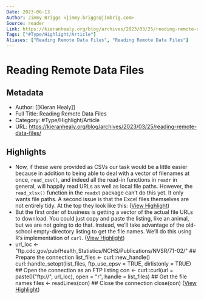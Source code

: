 ```yaml
---
Date: 2023-06-13
Author: Jimmy Briggs <jimmy.briggs@jimbrig.com>
Source: reader
Link: https://kieranhealy.org/blog/archives/2023/03/25/reading-remote-data-files/
Tags: ["#Type/Highlight/Article"]
Aliases: ["Reading Remote Data Files", "Reading Remote Data Files"]
---
```

# Reading Remote Data Files

## Metadata
- Author: [[Kieran Healy]]
- Full Title: Reading Remote Data Files
- Category: #Type/Highlight/Article
- URL: https://kieranhealy.org/blog/archives/2023/03/25/reading-remote-data-files/

## Highlights
- Now, if these were provided as CSVs our task would be a little easier because in addition to being able to deal with a vector of filenames at once, `read_csv()`, and indeed all the read-in functions in `readr` in general, will happily read URLs as well as local file paths. However, the `read_xlsx()` function in the `readxl` package can’t do this yet. It only wants file paths. A second issue is that the Excel files themselves are not entirely tidy. At the top they look like this: ([View Highlight](https://read.readwise.io/read/01gyttewdfb0t1kgnw3r6drgep))
- But the first order of business is getting a vector of the actual file URLs to download. You could just copy and paste the listing, like an animal, but we are not going to do that. Instead, we’ll take advantage of the old-school empty-directory listing to get the file names. We’ll do this using R’s implementation of `curl`. ([View Highlight](https://read.readwise.io/read/01gyttfc4swkcrhk9c9vwrvcdy))
- url_loc <- "ftp.cdc.gov/pub/Health_Statistics/NCHS/Publications/NVSR/71-02/" ## Prepare the connection list_files <- curl::new_handle() curl::handle_setopt(list_files, ftp_use_epsv = TRUE, dirlistonly = TRUE) ## Open the connection as an FTP listing con <- curl::curl(url = paste0("ftp://", url_loc), open = "r", handle = list_files) ## Get the file names files <- readLines(con) ## Close the connection close(con) ([View Highlight](https://read.readwise.io/read/01gyttfpxcb4qsjmfbk53xsqrv))
